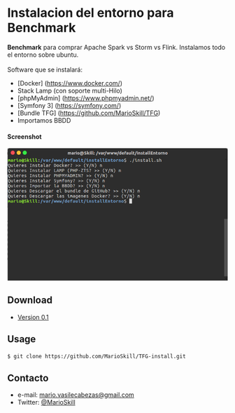 Instalacion del entorno para Benchmark 
======
**Benchmark** para comprar Apache Spark vs Storm vs Flink. Instalamos todo el entorno sobre ubuntu.
<br><br>
Software que se instalará:
* [Docker] (https://www.docker.com/)
* Stack Lamp (con soporte multi-Hilo)
* [phpMyAdmin] (https://www.phpmyadmin.net/)
* [Symfony 3] (https://symfony.com/)
* [Bundle TFG] (https://github.com/MarioSkill/TFG) 
* Importamos BBDD

#### Screenshot
![Screenshot software](https://github.com/MarioSkill/TFG-install/blob/master/img.png "screenshot software")

## Download
* [Version 0.1](https://github.com/MarioSkill/TFG-install/archive/master.zip)

## Usage
```$ git clone https://github.com/MarioSkill/TFG-install.git```

## Contacto
* e-mail: mario.vasilecabezas@gmail.com
* Twitter: [@MarioSkill](https://twitter.com/MarioSkill "twitterhandle on twitter")
